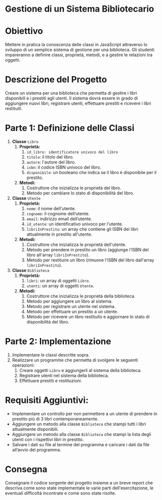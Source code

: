 # Gestione di un Sistema Bibliotecario

# Obiettivo

Mettere in pratica la conoscenza delle classi in JavaScript attraverso lo sviluppo di un semplice sistema di gestione per una biblioteca. Gli studenti impareranno a definire classi, proprietà, metodi, e a gestire le relazioni tra oggetti.

# Descrizione del Progetto

Creare un sistema per una biblioteca che permetta di gestire i libri disponibili e i prestiti agli utenti. Il sistema dovrà essere in grado di aggiungere nuovi libri, registrare utenti, effettuare prestiti e ricevere i libri restituiti.

# Parte 1: Definizione delle Classi

1.  **Classe** `Libro`
    1.  **Proprietà:**
        1.  `id_libro: identificatore univoco del libro`
        2.  `titolo`: il titolo del libro.
        3.  `autore`: l'autore del libro.
        4.  `isbn`: il codice ISBN univoco del libro.
        5.  `disponibile`: un booleano che indica se il libro è disponibile per il prestito.
    2.  **Metodi:**
        1.  Costruttore che inizializza le proprietà del libro.
        2.  Metodo per cambiare lo stato di disponibilità del libro.
2.  **Classe** `Utente`
    1.  **Proprietà:**
        1.  `nome`: il nome dell'utente.
        2.  `cognome`: il cognome dell’utente.
        3.  `email`: indirizzo email dell’utente.
        4.  `id_utente`: un identificativo univoco per l'utente.
        5.  `libriInPrestito`: un array che contiene gli ISBN dei libri attualmente in prestito all'utente.
    2.  **Metodi:**
        1.  Costruttore che inizializza le proprietà dell'utente.
        2.  Metodo per prendere in prestito un libro (aggiunge l'ISBN del libro all'array `libriInPrestito`).
        3.  Metodo per restituire un libro (rimuove l'ISBN del libro dall'array `libriInPrestito`).
3.  **Classe** `Biblioteca`
    1.  **Proprietà:**
        1.  `libri`: un array di oggetti `Libro`.
        2.  `utenti`: un array di oggetti `Utente`.
    2.  **Metodi:**
        1.  Costruttore che inizializza le proprietà della biblioteca.
        2.  Metodo per aggiungere un libro al sistema.
        3.  Metodo per registrare un utente nel sistema.
        4.  Metodo per effettuare un prestito a un utente.
        5.  Metodo per ricevere un libro restituito e aggiornare lo stato di disponibilità del libro.

# Parte 2: Implementazione

1.  Implementare le classi descritte sopra.
2.  Realizzare un programme che permetta di svolgere le seguenti operazioni:
    1.  Creare oggetti `Libro` e aggiungerli al sistema della biblioteca.
    2.  Registrare utenti nel sistema della biblioteca.
    3.  Effettuare prestiti e restituzioni.

# Requisiti Aggiuntivi:

-   Implementare un controllo per non permettere a un utente di prendere in prestito più di 3 libri contemporaneamente.
-   Aggiungere un metodo alla classe `Biblioteca` che stampi tutti i libri attualmente disponibili.
-   Aggiungere un metodo alla classe `Biblioteca` che stampi la lista degli utenti con i rispettivi libri in prestito.
-   Salvare i dati su file al termine del programma e caricare i dati da file all’avvio del programma.

# Consegna

Consegnare il codice sorgente del progetto insieme a un breve report che descriva come sono state implementate le varie parti dell'esercitazione, le eventuali difficoltà incontrate e come sono state risolte.
